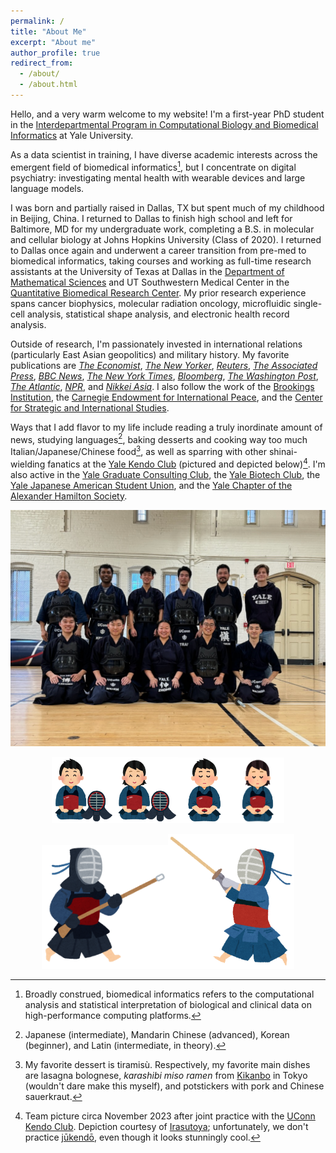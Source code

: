 ```yaml
---
permalink: /
title: "About Me"
excerpt: "About me"
author_profile: true
redirect_from: 
  - /about/
  - /about.html
---
```


Hello, and a very warm welcome to my website! I'm a first-year PhD student in the [Interdepartmental Program in Computational Biology and Biomedical Informatics](https://cbb.yale.edu/) at Yale University.

As a data scientist in training, I have diverse academic interests across the emergent field of biomedical informatics[^1], but I concentrate on digital psychiatry: investigating mental health with wearable devices and large language models.

[^1]: Broadly construed, biomedical informatics refers to the computational analysis and statistical interpretation of biological and clinical data on high-performance computing platforms.

I was born and partially raised in Dallas, TX but spent much of my childhood in Beijing, China. I returned to Dallas to finish high school and left for Baltimore, MD for my undergraduate work, completing a B.S. in molecular and cellular biology at Johns Hopkins University (Class of 2020). I returned to Dallas once again and underwent a career transition from pre-med to biomedical informatics, taking courses and working as full-time research assistants at the University of Texas at Dallas in the [Department of Mathematical Sciences](https://math.utdallas.edu/) and UT Southwestern Medical Center in the [Quantitative Biomedical Research Center](https://qbrc.swmed.edu/). My prior research experience spans cancer biophysics, molecular radiation oncology, microfluidic single-cell analysis, statistical shape analysis, and electronic health record analysis.

Outside of research, I'm passionately invested in international relations (particularly East Asian geopolitics) and military history. My favorite publications are [*The Economist*](https://www.economist.com/), [*The New Yorker*](https://newyorker.com/), [*Reuters*](https://reuters.com/), [*The Associated Press*](https://apnews.com/), [*BBC News*](https://bbc.co.uk/news), [*The New York Times*](https://nytimes.com/), [*Bloomberg*](https://bloomberg.com/), [*The Washington Post*](https://washingtonpost.com/), [*The Atlantic*](https://theatlantic.com/), [*NPR*](https://npr.org/), and [*Nikkei Asia*](https://asia.nikkei.com). I also follow the work of the [Brookings Institution](https://www.brookings.edu/), the [Carnegie Endowment for International Peace](https://carnegieendowment.org/), and the [Center for Strategic and International Studies](https://www.csis.org/).

Ways that I add flavor to my life include reading a truly inordinate amount of news, studying languages[^2], baking desserts and cooking way too much Italian/Japanese/Chinese food[^3], as well as sparring with other shinai-wielding fanatics at the [Yale Kendo Club](https://yalekendo.sites.yale.edu/) (pictured and depicted below)[^4]. I'm also active in the [Yale Graduate Consulting Club](https://www.ygccgradconsulting.org/), the [Yale Biotech Club](https://www.yalebiotechclub.org/), the [Yale Japanese American Student Union](https://www.facebook.com/jasuyale/), and the [Yale Chapter of the Alexander Hamilton Society](https://www.yaleahs.com/).

[^2]: Japanese (intermediate), Mandarin Chinese (advanced), Korean (beginner), and Latin (intermediate, in theory).

[^3]: My favorite dessert is tiramisù. Respectively, my favorite main dishes are lasagna bolognese, *karashibi miso ramen* from [Kikanbo](https://kikanbo.co.jp/) in Tokyo (wouldn't dare make this myself), and potstickers with pork and Chinese sauerkraut.

[^4]: Team picture circa November 2023 after joint practice with the [UConn Kendo Club](https://uconntact.uconn.edu/organization/uconnkendoclub). Depiction courtesy of [Irasutoya](https://irasutoya.com/); unfortunately, we don't practice [jūkendō](https://en.wikipedia.org/wiki/J%C5%ABkend%C5%8D), even though it looks stunningly cool.

![Joint practice with UConn Kendo Club at UConn, November 2023](../images/uconn-joint-practice-2023.png)

<p align="center"><img src="../images/kendou_man.png" alt="Man" width="20%" /><img src="../images/kendou_woman.png" alt="Woman" width="20%" /><img src="../images/kendou_meisou_man.png" alt="Meisou Man" width="17%" /><img src="../images/kendou_meisou_woman.png" alt="Meisou Woman" width="17%" /></p>

<p align="center"><img src="../images/sports_juu_kendou.png"  alt="Men!" width="40%"/><img src="../images/kendo.png" alt="Men!!" width="40%"/></p>
